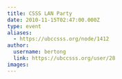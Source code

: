 ```yaml
---
title: CSSS LAN Party 
date: 2010-11-15T02:47:00.000Z
type: event
aliases:
  - https://ubccsss.org/node/1412
author:
  username: bertong
  link: https://ubccsss.org/user/28
images:
---
```


